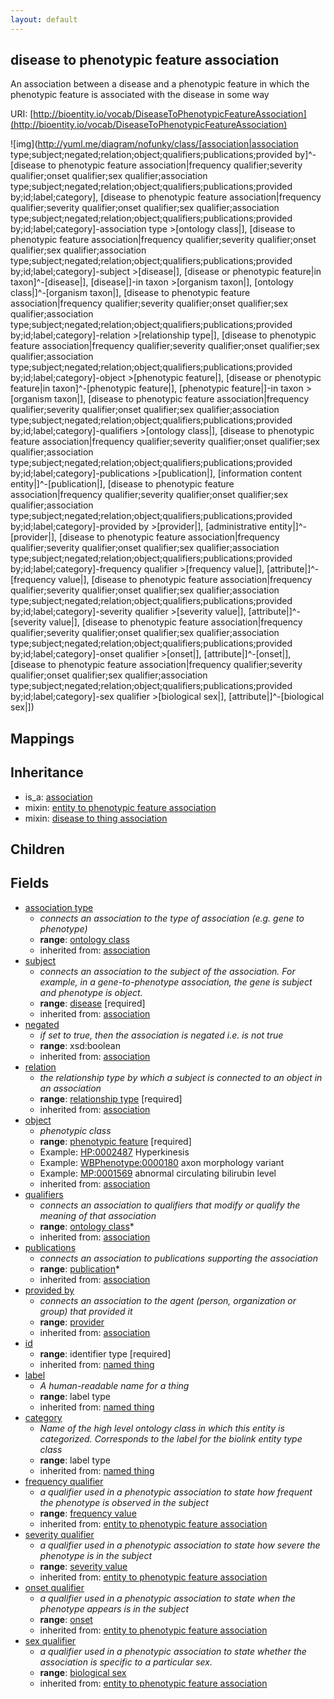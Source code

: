 ```yaml
---
layout: default
---
```


## disease to phenotypic feature association


An association between a disease and a phenotypic feature in which the phenotypic feature is associated with the disease in some way

URI: [http://bioentity.io/vocab/DiseaseToPhenotypicFeatureAssociation](http://bioentity.io/vocab/DiseaseToPhenotypicFeatureAssociation)


![img](http://yuml.me/diagram/nofunky/class/[association|association type;subject;negated;relation;object;qualifiers;publications;provided by]^-[disease to phenotypic feature association|frequency qualifier;severity qualifier;onset qualifier;sex qualifier;association type;subject;negated;relation;object;qualifiers;publications;provided by;id;label;category], [disease to phenotypic feature association|frequency qualifier;severity qualifier;onset qualifier;sex qualifier;association type;subject;negated;relation;object;qualifiers;publications;provided by;id;label;category]-association type >[ontology class|], [disease to phenotypic feature association|frequency qualifier;severity qualifier;onset qualifier;sex qualifier;association type;subject;negated;relation;object;qualifiers;publications;provided by;id;label;category]-subject >[disease|], [disease or phenotypic feature|in taxon]^-[disease|], [disease|]-in taxon >[organism taxon|], [ontology class|]^-[organism taxon|], [disease to phenotypic feature association|frequency qualifier;severity qualifier;onset qualifier;sex qualifier;association type;subject;negated;relation;object;qualifiers;publications;provided by;id;label;category]-relation >[relationship type|], [disease to phenotypic feature association|frequency qualifier;severity qualifier;onset qualifier;sex qualifier;association type;subject;negated;relation;object;qualifiers;publications;provided by;id;label;category]-object >[phenotypic feature|], [disease or phenotypic feature|in taxon]^-[phenotypic feature|], [phenotypic feature|]-in taxon >[organism taxon|], [disease to phenotypic feature association|frequency qualifier;severity qualifier;onset qualifier;sex qualifier;association type;subject;negated;relation;object;qualifiers;publications;provided by;id;label;category]-qualifiers >[ontology class|], [disease to phenotypic feature association|frequency qualifier;severity qualifier;onset qualifier;sex qualifier;association type;subject;negated;relation;object;qualifiers;publications;provided by;id;label;category]-publications >[publication|], [information content entity|]^-[publication|], [disease to phenotypic feature association|frequency qualifier;severity qualifier;onset qualifier;sex qualifier;association type;subject;negated;relation;object;qualifiers;publications;provided by;id;label;category]-provided by >[provider|], [administrative entity|]^-[provider|], [disease to phenotypic feature association|frequency qualifier;severity qualifier;onset qualifier;sex qualifier;association type;subject;negated;relation;object;qualifiers;publications;provided by;id;label;category]-frequency qualifier >[frequency value|], [attribute|]^-[frequency value|], [disease to phenotypic feature association|frequency qualifier;severity qualifier;onset qualifier;sex qualifier;association type;subject;negated;relation;object;qualifiers;publications;provided by;id;label;category]-severity qualifier >[severity value|], [attribute|]^-[severity value|], [disease to phenotypic feature association|frequency qualifier;severity qualifier;onset qualifier;sex qualifier;association type;subject;negated;relation;object;qualifiers;publications;provided by;id;label;category]-onset qualifier >[onset|], [attribute|]^-[onset|], [disease to phenotypic feature association|frequency qualifier;severity qualifier;onset qualifier;sex qualifier;association type;subject;negated;relation;object;qualifiers;publications;provided by;id;label;category]-sex qualifier >[biological sex|], [attribute|]^-[biological sex|])
## Mappings


## Inheritance

 *  is_a: [association](Association.html)
 *  mixin: [entity to phenotypic feature association](EntityToPhenotypicFeatureAssociation.html)
 *  mixin: [disease to thing association](DiseaseToThingAssociation.html)

## Children



## Fields

 * [association type](association_type.html)
    * _connects an association to the type of association (e.g. gene to phenotype)_
    * __range__: [ontology class](OntologyClass.html)
    * inherited from: [association](Association.html)
 * [subject](subject.html)
    * _connects an association to the subject of the association. For example, in a gene-to-phenotype association, the gene is subject and phenotype is object._
    * __range__: [disease](Disease.html) [required]
    * inherited from: [association](Association.html)
 * [negated](negated.html)
    * _if set to true, then the association is negated i.e. is not true_
    * __range__: xsd:boolean
    * inherited from: [association](Association.html)
 * [relation](relation.html)
    * _the relationship type by which a subject is connected to an object in an association_
    * __range__: [relationship type](RelationshipType.html) [required]
    * inherited from: [association](Association.html)
 * [object](object.html)
    * _phenotypic class_
    * __range__: [phenotypic feature](PhenotypicFeature.html) [required]
    * Example: [HP:0002487](http://purl.obolibrary.org/obo/HP_0002487) Hyperkinesis
    * Example: [WBPhenotype:0000180](http://purl.obolibrary.org/obo/WBPhenotype_0000180) axon morphology variant
    * Example: [MP:0001569](http://purl.obolibrary.org/obo/MP_0001569) abnormal circulating bilirubin level
    * inherited from: [association](Association.html)
 * [qualifiers](qualifiers.html)
    * _connects an association to qualifiers that modify or qualify the meaning of that association_
    * __range__: [ontology class](OntologyClass.html)*
    * inherited from: [association](Association.html)
 * [publications](publications.html)
    * _connects an association to publications supporting the association_
    * __range__: [publication](Publication.html)*
    * inherited from: [association](Association.html)
 * [provided by](provided_by.html)
    * _connects an association to the agent (person, organization or group) that provided it_
    * __range__: [provider](Provider.html)
    * inherited from: [association](Association.html)
 * [id](id.html)
    * __range__: identifier type [required]
    * inherited from: [named thing](NamedThing.html)
 * [label](label.html)
    * _A human-readable name for a thing_
    * __range__: label type
    * inherited from: [named thing](NamedThing.html)
 * [category](category.html)
    * _Name of the high level ontology class in which this entity is categorized. Corresponds to the label for the biolink entity type class_
    * __range__: label type
    * inherited from: [named thing](NamedThing.html)
 * [frequency qualifier](frequency_qualifier.html)
    * _a qualifier used in a phenotypic association to state how frequent the phenotype is observed in the subject_
    * __range__: [frequency value](FrequencyValue.html)
    * inherited from: [entity to phenotypic feature association](EntityToPhenotypicFeatureAssociation.html)
 * [severity qualifier](severity_qualifier.html)
    * _a qualifier used in a phenotypic association to state how severe the phenotype is in the subject_
    * __range__: [severity value](SeverityValue.html)
    * inherited from: [entity to phenotypic feature association](EntityToPhenotypicFeatureAssociation.html)
 * [onset qualifier](onset_qualifier.html)
    * _a qualifier used in a phenotypic association to state when the phenotype appears is in the subject_
    * __range__: [onset](Onset.html)
    * inherited from: [entity to phenotypic feature association](EntityToPhenotypicFeatureAssociation.html)
 * [sex qualifier](sex_qualifier.html)
    * _a qualifier used in a phenotypic association to state whether the association is specific to a particular sex._
    * __range__: [biological sex](BiologicalSex.html)
    * inherited from: [entity to phenotypic feature association](EntityToPhenotypicFeatureAssociation.html)
